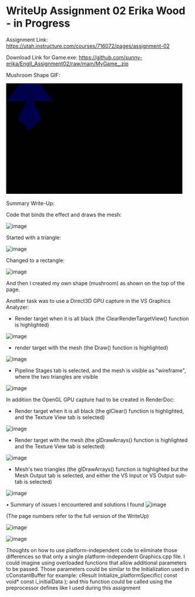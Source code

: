 # WriteUp Assignment 02 Erika Wood - in Progress

Assignment Link: https://utah.instructure.com/courses/716072/pages/assignment-02

Download Link for Game.exe: https://github.com/sunny-erika/EngII_Assignment02/raw/main/MyGame_.zip

Mushroom Shape GIF: 

![ReleaseX64MyGame](https://github.com/sunny-erika/EngII_Assignment02/blob/main/WindowCapture_GameExe.gif)

Summary Write-Up:

Code that binds the effect and draws the mesh:

![image](https://user-images.githubusercontent.com/63023478/134995600-1bc59330-d2d8-4f13-9cd5-32edd4538f82.png)

Started with a triangle:

![image](https://user-images.githubusercontent.com/63023478/134995676-2734042a-b1fa-4a59-bafb-d1ef04096d9a.png)

Changed to a rectangle:

![image](https://user-images.githubusercontent.com/63023478/134995727-0251c62d-f6e5-404d-a4e2-f3ee463218ee.png)

And then I created my own shape (mushroom) as shown on the top of the page.

Another task was to use a Direct3D GPU capture in the VS Graphics Analyzer:
- Render target when it is all black (the ClearRenderTargetView() function is highlighted)

![image](https://user-images.githubusercontent.com/63023478/135000704-9280d730-34a6-4f7e-83e9-7cc6c947a666.png)


- render target with the mesh (the Draw() function is highlighted) 

![image](https://user-images.githubusercontent.com/63023478/135000944-829baf53-4633-4d7d-8439-a086c5e34585.png)


- Pipeline Stages tab is selected, and the mesh is visible as "wireframe", where the two triangles are visible

![image](https://user-images.githubusercontent.com/63023478/135001091-2e14919e-fa4c-46fc-93da-d987d71a47d7.png)


In addition the OpenGL GPU capture had to be created in RenderDoc:
- Render target when it is all black (the glClear() function is highlighted, and the Texture View tab is selected)

![image](https://user-images.githubusercontent.com/63023478/134999848-52d6e6c5-db16-4ab5-a65c-fd1c328ddece.png)


- Render target with the mesh (the glDrawArrays() function is highlighted and the Texture View tab is selected)

![image](https://user-images.githubusercontent.com/63023478/134999677-d7a58832-754d-4cb6-9937-9b7d775675f4.png)


- Mesh's two triangles (the glDrawArrays() function is highlighted but the Mesh Output tab is selected, and either the VS Input or VS Output sub-tab is selected)

![image](https://user-images.githubusercontent.com/63023478/134999790-0c84aed7-99aa-43ef-b2c2-2826203932e2.png)

•	Summary of issues I encountered and solutions I found
![image](https://user-images.githubusercontent.com/63023478/135004246-65153403-f9d6-4cef-9e90-4131e18ad2d6.png)

(The page numbers refer to the full version of the WriteUp)

![image](https://user-images.githubusercontent.com/63023478/135004287-b0cef38b-44bf-441b-8103-ac7a167a6d51.png)

![image](https://user-images.githubusercontent.com/63023478/135004713-3e605b64-31ad-4e71-b592-4b858fd8d66b.png)

Thoughts on how to use platform-independent code to eliminate those differences so that only a single platform-independent Graphics.cpp file.
I could imagine using overloaded functions that allow additional parameters to be passed. Those parameters could be similar to the Initialization used in cConstantBuffer for example: 
cResult Initialize_platformSpecific( const void* const i_initialData ); and this function could be called using the preprocessor defines like I used during this assignment



